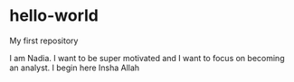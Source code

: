 # hello-world
My first repository 

I am Nadia. I want to be super motivated and I want to focus on becoming an analyst. I begin here Insha Allah

